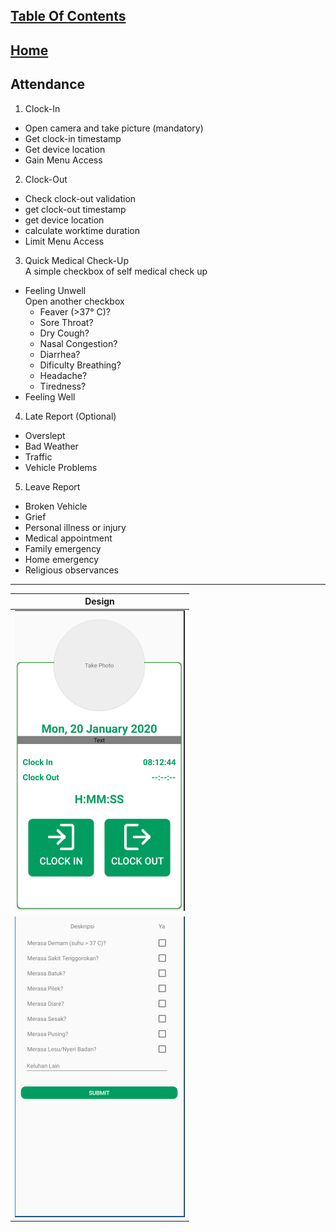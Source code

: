 ## [Table Of Contents](https://github.com/diohlicious/collection-management-app/blob/master/Table-Of-Contents.md)
## [Home](https://github.com/diohlicious/collection-management-app/blob/master/Menu.md)
## Attendance

1. Clock-In
- Open camera and take picture (mandatory)
- Get clock-in timestamp
- Get device location
- Gain Menu Access
2. Clock-Out
- Check clock-out validation
- get clock-out timestamp
- get device location
- calculate worktime duration
- Limit Menu Access
3. Quick Medical Check-Up  
A simple checkbox of self medical check up
- Feeling Unwell  
Open another checkbox
  - Feaver (>37° C)?
  - Sore Throat?
  - Dry Cough?
  - Nasal Congestion?
  - Diarrhea?
  - Dificulty Breathing?
  - Headache?
  - Tiredness?
- Feeling Well  
4. Late Report (Optional)
- Overslept
- Bad Weather
- Traffic
- Vehicle Problems
5. Leave Report
- Broken Vehicle
- Grief
- Personal illness or injury
- Medical appointment
- Family emergency
- Home emergency
- Religious observances

___
|Design
|--
|![alt text](https://github.com/diohlicious/collection-management-app/blob/master/Doc/Images/Screenshot_20200915_174758.png "Attendance")
|![alt text](https://github.com/diohlicious/collection-management-app/blob/master/Doc/Images/Screenshot_20200915_174449.png "Medical Check Up")


